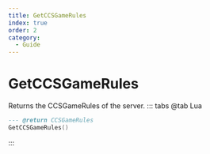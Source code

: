 ```yaml
---
title: GetCCSGameRules
index: true
order: 2
category:
  - Guide
---
```


# GetCCSGameRules
Returns the CCSGameRules of the server.
::: tabs
@tab Lua
```lua
--- @return CCSGameRules
GetCCSGameRules()
```

:::